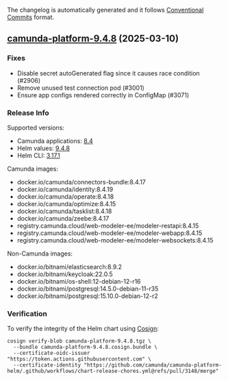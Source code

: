 The changelog is automatically generated and it follows [Conventional Commits](https://www.conventionalcommits.org/en/v1.0.0/) format.

## [camunda-platform-9.4.8](https://github.com/camunda/camunda-platform-helm/releases/tag/camunda-platform-9.4.8) (2025-03-10)

### Fixes

- Disable secret autoGenerated flag since it causes race condition (#2906)
- Remove unused test connection pod (#3001)
- Ensure app configs rendered correctly in ConfigMap (#3071)

<!-- generated by git-cliff -->
### Release Info

Supported versions:

- Camunda applications: [8.4](https://github.com/camunda/camunda-platform/releases?q=tag%3A8.4&expanded=true)
- Helm values: [9.4.8](https://artifacthub.io/packages/helm/camunda/camunda-platform/9.4.8#parameters)
- Helm CLI: [3.17.1](https://github.com/helm/helm/releases/tag/v3.17.1)

Camunda images:

- docker.io/camunda/connectors-bundle:8.4.17
- docker.io/camunda/identity:8.4.19
- docker.io/camunda/operate:8.4.18
- docker.io/camunda/optimize:8.4.15
- docker.io/camunda/tasklist:8.4.18
- docker.io/camunda/zeebe:8.4.17
- registry.camunda.cloud/web-modeler-ee/modeler-restapi:8.4.15
- registry.camunda.cloud/web-modeler-ee/modeler-webapp:8.4.15
- registry.camunda.cloud/web-modeler-ee/modeler-websockets:8.4.15

Non-Camunda images:

- docker.io/bitnami/elasticsearch:8.9.2
- docker.io/bitnami/keycloak:22.0.5
- docker.io/bitnami/os-shell:12-debian-12-r16
- docker.io/bitnami/postgresql:14.5.0-debian-11-r35
- docker.io/bitnami/postgresql:15.10.0-debian-12-r2

### Verification

To verify the integrity of the Helm chart using [Cosign](https://docs.sigstore.dev/signing/quickstart/):

```shell
cosign verify-blob camunda-platform-9.4.8.tgz \
  --bundle camunda-platform-9.4.8.cosign.bundle \
  --certificate-oidc-issuer "https://token.actions.githubusercontent.com" \
  --certificate-identity "https://github.com/camunda/camunda-platform-helm/.github/workflows/chart-release-chores.yml@refs/pull/3148/merge"
```
